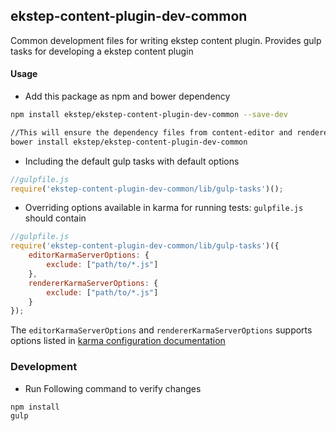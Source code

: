## ekstep-content-plugin-dev-common

Common development files for writing ekstep content plugin. Provides gulp tasks for developing a ekstep content plugin

#### Usage

* Add this package as npm and bower dependency

```sh
npm install ekstep/ekstep-content-plugin-dev-common --save-dev

//This will ensure the dependency files from content-editor and renderer are installed into `bower_components` folder on `bower install`. These files are included in karma configuration for running tests for the plugin
bower install ekstep/ekstep-content-plugin-dev-common
```

* Including the default gulp tasks with default options


```js
//gulpfile.js
require('ekstep-content-plugin-dev-common/lib/gulp-tasks')();
```

* Overriding options available in karma for running tests: `gulpfile.js` should contain

```js
//gulpfile.js
require('ekstep-content-plugin-dev-common/lib/gulp-tasks')({
    editorKarmaServerOptions: {
        exclude: ["path/to/*.js"]
    },
    rendererKarmaServerOptions: {
        exclude: ["path/to/*.js"]
    }
});
```

The `editorKarmaServerOptions` and `rendererKarmaServerOptions` supports options listed in [karma configuration documentation](http://karma-runner.github.io/1.0/config/configuration-file.html)


### Development

* Run Following command to verify changes

```
npm install
gulp
```